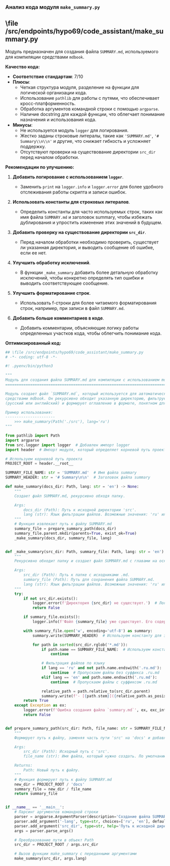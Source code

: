 ### **Анализ кода модуля `make_summary.py`**

## \file /src/endpoints/hypo69/code_assistant/make_summary.py

Модуль предназначен для создания файла `SUMMARY.md`, используемого для компиляции средствами `mdbook`.

**Качество кода:**

- **Соответствие стандартам**: 7/10
- **Плюсы**:
    - Четкая структура модуля, разделение на функции для логической организации кода.
    - Использование `pathlib` для работы с путями, что обеспечивает кросс-платформенность.
    - Обработка аргументов командной строки с помощью `argparse`.
    - Наличие docstring для каждой функции, что облегчает понимание назначения и использования кода.
- **Минусы**:
    - Не используется модуль `logger` для логирования.
    - Жестко заданы строковые литералы, такие как `'SUMMARY.md'`, `'# Summary\\n\\n'` и другие, что снижает гибкость и усложняет поддержку.
    - Отсутствуют проверки на существование директории `src_dir` перед началом обработки.

**Рекомендации по улучшению:**

1. **Добавить логирование с использованием `logger`**.
   - Заменить `print` на `logger.info` и `logger.error` для более удобного отслеживания работы скрипта и записи ошибок.

2. **Использовать константы для строковых литералов**.
   - Определить константы для часто используемых строк, таких как имя файла `SUMMARY.md` и заголовок summary, чтобы избежать дублирования и упростить изменение этих значений в будущем.

3. **Добавить проверку на существование директории `src_dir`**.
   - Перед началом обработки необходимо проверить, существует ли указанная директория, и выводить сообщение об ошибке, если ее нет.

4. **Улучшить обработку исключений**.
   - В функции `_make_summary` добавить более детальную обработку исключений, чтобы конкретно определять тип ошибки и выводить соответствующее сообщение.

5. **Улучшить форматирование строк**.
   - Использовать f-строки для более читаемого форматирования строк, например, при записи в файл `SUMMARY.md`.

6. **Добавить больше комментариев в коде**.
   - Добавить комментарии, объясняющие логику работы определенных участков кода, чтобы облегчить понимание кода.

**Оптимизированный код:**

```python
## \file /src/endpoints/hypo69/code_assistant/make_summary.py
# -*- coding: utf-8 -*-

#! .pyenv/bin/python3

"""
Модуль для создания файла SUMMARY.md для компиляции с использованием mdbook.
=========================================================================

Модуль создает файл `SUMMARY.md`, который используется для автоматической генерации структуры книги
средствами mdbook. Он рекурсивно обходит указанную директорию, фильтрует файлы по языку
(русский или английский) и формирует оглавление в формате, понятном для mdbook.

Пример использования:
----------------------
    >>> make_summary(Path('./src'), lang='ru')
"""

from pathlib import Path
import argparse
from src.logger import logger  # Добавлен импорт logger
import header  # Импорт модуля, который определяет корневой путь проекта

# Используем корневой путь проекта
PROJECT_ROOT = header.__root__

SUMMARY_FILE_NAME: str = 'SUMMARY.md'  # Имя файла summary
SUMMARY_HEADER: str = '# Summary\n\n'  # Заголовок файла summary

def make_summary(docs_dir: Path, lang: str = 'en') -> None:
    """
    Создает файл SUMMARY.md, рекурсивно обходя папку.

    Args:
        docs_dir (Path): Путь к исходной директории 'src'.
        lang (str): Язык фильтрации файлов. Возможные значения: 'ru' или 'en'.
    """
    # Функция извлекает путь к файлу SUMMARY.md
    summary_file = prepare_summary_path(docs_dir)
    summary_file.parent.mkdir(parents=True, exist_ok=True)
    _make_summary(docs_dir, summary_file, lang)


def _make_summary(src_dir: Path, summary_file: Path, lang: str = 'en') -> bool:
    """
    Рекурсивно обходит папку и создает файл SUMMARY.md с главами на основе .md файлов.

    Args:
        src_dir (Path): Путь к папке с исходниками .md.
        summary_file (Path): Путь для сохранения файла SUMMARY.md.
        lang (str): Язык фильтрации файлов. Возможные значения: 'ru' или 'en'.
    """
    try:
        if not src_dir.exists():
            logger.error(f'Директория {src_dir} не существует.')  # Логируем ошибку
            return False

        if summary_file.exists():
            logger.info(f'Файл {summary_file} уже существует. Его содержимое будет перезаписано.')  # Логируем информацию

        with summary_file.open('w', encoding='utf-8') as summary:
            summary.write(SUMMARY_HEADER)  # Используем константу для заголовка

            for path in sorted(src_dir.rglob('*.md')):
                if path.name == SUMMARY_FILE_NAME:  # Используем константу для имени файла
                    continue

                # Фильтрация файлов по языку
                if lang == 'ru' and not path.name.endswith('.ru.md'):
                    continue  # Пропускаем файлы без суффикса .ru.md
                elif lang == 'en' and path.name.endswith('.ru.md'):
                    continue  # Пропускаем файлы с суффиксом .ru.md

                relative_path = path.relative_to(src_dir.parent)
                summary.write(f'- [{path.stem}]({relative_path.as_posix()})\n')  # Используем f-строки
        return True
    except Exception as ex:
        logger.error(f'Ошибка создания файла `summary.md`', ex, exc_info=True)  # Логируем ошибку
        return False


def prepare_summary_path(src_dir: Path, file_name: str = SUMMARY_FILE_NAME) -> Path:
    """
    Формирует путь к файлу, заменяя часть пути 'src' на 'docs' и добавляя имя файла.

    Args:
        src_dir (Path): Исходный путь с 'src'.
        file_name (str): Имя файла, который нужно создать. По умолчанию 'SUMMARY.md'.

    Returns:
        Path: Новый путь к файлу.
    """
    # Функция формирует путь к файлу SUMMARY.md
    new_dir = PROJECT_ROOT / 'docs'
    summary_file = new_dir / file_name
    return summary_file


if __name__ == '__main__':
    # Парсинг аргументов командной строки
    parser = argparse.ArgumentParser(description='Создание файла SUMMARY.md с фильтрацией по языку.')
    parser.add_argument('-lang', type=str, choices=['ru', 'en'], default='en', help='Язык фильтрации файлов (ru или en). По умолчанию \'en\'.')
    parser.add_argument('src_dir', type=str, help='Путь к исходной директории \'src\'.')
    args = parser.parse_args()

    # Преобразование пути в объект Path
    src_dir = PROJECT_ROOT / args.src_dir

    # Вызов функции make_summary с переданными аргументами
    make_summary(src_dir, args.lang)
